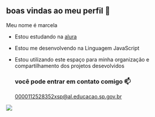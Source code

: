 ## boas vindas ao meu perfil 🤠

Meu nome é marcela

- Estou estudando na [alura](https://www.alura.com.br)
- Estou me desenvolvendo na Linguagem JavaScript
- Estou utilizando este espaço para minha organização e compartilhamento dos projetos desevolvidos

  ### você pode entrar em contato comigo 📫

  0000112528352xsp@al.educacao.sp.gov.br



![](https://media1.tenor.com/m/ymUCb0wBu-AAAAAC/ana-castela-boiadeira.gif) 

